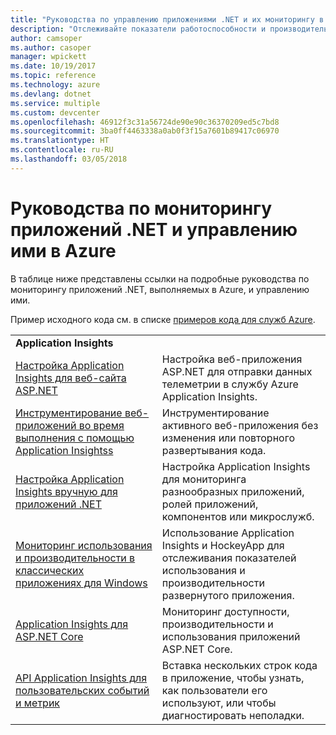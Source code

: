 ```yaml
---
title: "Руководства по управлению приложениями .NET и их мониторингу в Azure"
description: "Отслеживайте показатели работоспособности и производительности приложения .NET, выполняемого в Azure, и инструментируйте средства телеметрии, чтобы сохранять сведения о том, как используется приложение."
author: camsoper
ms.author: casoper
manager: wpickett
ms.date: 10/19/2017
ms.topic: reference
ms.technology: azure
ms.devlang: dotnet
ms.service: multiple
ms.custom: devcenter
ms.openlocfilehash: 46912f3c31a56724de90e90c36370209ed5c7bd8
ms.sourcegitcommit: 3ba0ff4463338a0ab0f3f15a7601b89417c06970
ms.translationtype: HT
ms.contentlocale: ru-RU
ms.lasthandoff: 03/05/2018
---
```

# <a name="tutorials-for-monitoring-and-managing-your-net-apps-in-azure"></a>Руководства по мониторингу приложений .NET и управлению ими в Azure

В таблице ниже представлены ссылки на подробные руководства по мониторингу приложений .NET, выполняемых в Azure, и управлению ими. 

Пример исходного кода см. в списке [примеров кода для служб Azure](https://azure.microsoft.com/resources/samples/?platform=dotnet).

| | |
|---|---|
| **Application Insights** ||
| [Настройка Application Insights для веб-сайта ASP.NET][1] | Настройка веб-приложения ASP.NET для отправки данных телеметрии в службу Azure Application Insights. | 
| [Инструментирование веб-приложений во время выполнения с помощью Application Insightss][2] | Инструментирование активного веб-приложения без изменения или повторного развертывания кода. | 
| [Настройка Application Insights вручную для приложений .NET][3] | Настройка Application Insights для мониторинга разнообразных приложений, ролей приложений, компонентов или микрослужб. | 
| [Мониторинг использования и производительности в классических приложениях для Windows][4] | Использование Application Insights и HockeyApp для отслеживания показателей использования и производительности развернутого приложения. | 
| [Application Insights для ASP.NET Core][5] | Мониторинг доступности, производительности и использования приложений ASP.NET Core. | 
| [API Application Insights для пользовательских событий и метрик][6] | Вставка нескольких строк кода в приложение, чтобы узнать, как пользователи его используют, или чтобы диагностировать неполадки. | 


[1]: /azure/application-insights/app-insights-asp-net
[2]: /azure/application-insights/app-insights-monitor-performance-live-website-now
[3]: /azure/application-insights/app-insights-windows-services
[4]: /azure/application-insights/app-insights-windows-desktop
[5]: /azure/application-insights/app-insights-asp-net-core
[6]: /azure/application-insights/app-insights-api-custom-events-metrics
